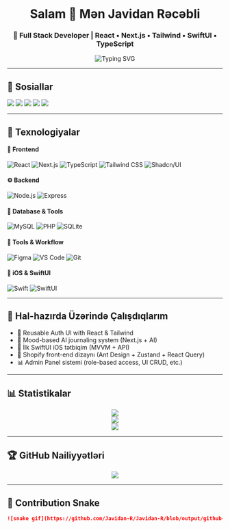 

<h1 align="center">Salam 👋 Mən Javidan Rəcəbli</h1>
<h3 align="center">🚀 Full Stack Developer | React • Next.js • Tailwind • SwiftUI • TypeScript</h3>

<p align="center">
  <img src="https://readme-typing-svg.demolab.com?font=Fira+Code&pause=1000&center=true&width=450&lines=Frontend+Developer;IOS+Developer;Backend+Developer;Building+High-Performance+UIs;Next.js+%2B+Tailwind+Enthusiast;SwiftUI+iOS+Learner;Node.js+PosgreSQL;Solid+Reusable+Code+Lover" alt="Typing SVG" />
</p>

---

## 🔗 Sosiallar

<p align="left">
  <a href="https://facebook.com/profile.php?id=100014446688989"><img src="https://img.shields.io/badge/Facebook-1877F2?style=for-the-badge&logo=facebook&logoColor=white"/></a>
  <a href="https://linkedin.com/in/javidan-rajabli-a62827174/"><img src="https://img.shields.io/badge/LinkedIn-0077B5?style=for-the-badge&logo=linkedin&logoColor=white"/></a>
  <a href="https://medium.com/@mustafakemal_17072"><img src="https://img.shields.io/badge/Medium-12100E?style=for-the-badge&logo=medium&logoColor=white"/></a>
  <a href="https://pinterest.com/cavidanrcbli/"><img src="https://img.shields.io/badge/Pinterest-E60023?style=for-the-badge&logo=pinterest&logoColor=white"/></a>
  <a href="https://twitter.com/javidanrajabli"><img src="https://img.shields.io/badge/Twitter-1DA1F2?style=for-the-badge&logo=twitter&logoColor=white"/></a>
</p>

---

## 🧠 Texnologiyalar

#### 🚀 Frontend
![React](https://img.shields.io/badge/-React-20232A?style=for-the-badge&logo=react)
![Next.js](https://img.shields.io/badge/-Next.js-black?style=for-the-badge&logo=next.js)
![TypeScript](https://img.shields.io/badge/-TypeScript-3178C6?style=for-the-badge&logo=typescript)
![Tailwind CSS](https://img.shields.io/badge/-Tailwind_CSS-06B6D4?style=for-the-badge&logo=tailwindcss)
![Shadcn/UI](https://img.shields.io/badge/Shadcn/ui-black?style=for-the-badge&logo=vercel)

#### ⚙️ Backend
![Node.js](https://img.shields.io/badge/-Node.js-339933?style=for-the-badge&logo=node.js)
![Express](https://img.shields.io/badge/-Express.js-000000?style=for-the-badge&logo=express)

#### 💽 Database & Tools
![MySQL](https://img.shields.io/badge/-MySQL-4479A1?style=for-the-badge&logo=mysql)
![PHP](https://img.shields.io/badge/-PHP-777BB4?style=for-the-badge&logo=php)
![SQLite](https://img.shields.io/badge/-SQLite-07405E?style=for-the-badge&logo=sqlite)

#### 🎨 Tools & Workflow
![Figma](https://img.shields.io/badge/-Figma-F24E1E?style=for-the-badge&logo=figma)
![VS Code](https://img.shields.io/badge/-VS_Code-007ACC?style=for-the-badge&logo=visual-studio-code)
![Git](https://img.shields.io/badge/-Git-F05032?style=for-the-badge&logo=git)

#### 📱 iOS & SwiftUI
![Swift](https://img.shields.io/badge/-Swift-FA7343?style=for-the-badge&logo=swift)
![SwiftUI](https://img.shields.io/badge/-SwiftUI-000000?style=for-the-badge&logo=apple)

---

## 💼 Hal-hazırda Üzərində Çalışdıqlarım

- 🔐 Reusable Auth UI with React & Tailwind
- 🧠 Mood-based AI journaling system (Next.js + AI)
- 📱 İlk SwiftUI iOS tətbiqim (MVVM + API)
- 🧩 Shopify front-end dizaynı (Ant Design + Zustand + React Query)
- 📊 Admin Panel sistemi (role-based access, UI CRUD, etc.)

---

## 📊 Statistikalar

<p align="center">
  <img src="https://github-readme-stats.vercel.app/api?username=Javidan-R&show_icons=true&theme=algolia&hide_border=true" />
  <br />
  <img src="https://github-readme-streak-stats.herokuapp.com/?user=Javidan-R&theme=algolia&hide_border=true" />
  <br />
  <img src="https://github-readme-stats.vercel.app/api/top-langs/?username=Javidan-R&layout=compact&theme=algolia&hide_border=true" />
</p>

---

## 🏆 GitHub Nailiyyətləri

<p align="center">
  <img src="https://github-profile-trophy.vercel.app/?username=Javidan-R&theme=onestar&no-frame=true&no-bg=true&margin-w=4" />
</p>

---

## 🐍 Contribution Snake

```md
![snake gif](https://github.com/Javidan-R/Javidan-R/blob/output/github-contribution-grid-snake.svg)

